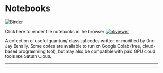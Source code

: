# Notebooks

[![Binder](https://mybinder.org/badge_logo.svg)](https://mybinder.org/v2/gh/OJB-Quantum/Notebooks/main)

Click here to render the notebooks in the browser [![nbviewer](https://raw.githubusercontent.com/jupyter/design/master/logos/Badges/nbviewer_badge.svg)](https://nbviewer.org/github/OJB-Quantum/Notebooks-for-Ideas/tree/main)

A collection of useful quantum/ classical codes written or modified by Onri Jay Benally. Some codes are available to run on Google Colab (free, cloud-based programming tool), but may also be compatible with paid GPU cloud tools like Saturn Cloud.
_______________________________________________________________________________________________________________________________________________________________________________

_______________________________________________________________________________________________________________________________________________________________________________

